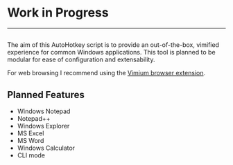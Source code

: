 
# Work in Progress
---
##

The aim of this AutoHotkey script is to provide an out-of-the-box, vimified experience
for common Windows applications. This tool is planned to be modular for ease of configuration
and extensability.

For web browsing I recommend using the [Vimium browser extension](https://vimium.github.io/).

## Planned Features

- Windows Notepad
- Notepad++
- Windows Explorer
- MS Excel
- MS Word
- Windows Calculator
- CLI mode